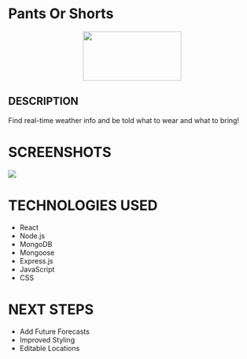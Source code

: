 # Pants Or Shorts
<div id="header" align="center">
    <img src="https://i.imgur.com/royphBF.jpeg" width="200" height="100">
</div>

## DESCRIPTION
Find real-time weather info and be told what to wear and what to bring!


# SCREENSHOTS

<img src="https://i.imgur.com/1yBWXkD.png">


# TECHNOLOGIES USED

- React
- Node.js
- MongoDB
- Mongoose
- Express.js
- JavaScript
- CSS


# NEXT STEPS

- Add Future Forecasts
- Improved Styling
- Editable Locations